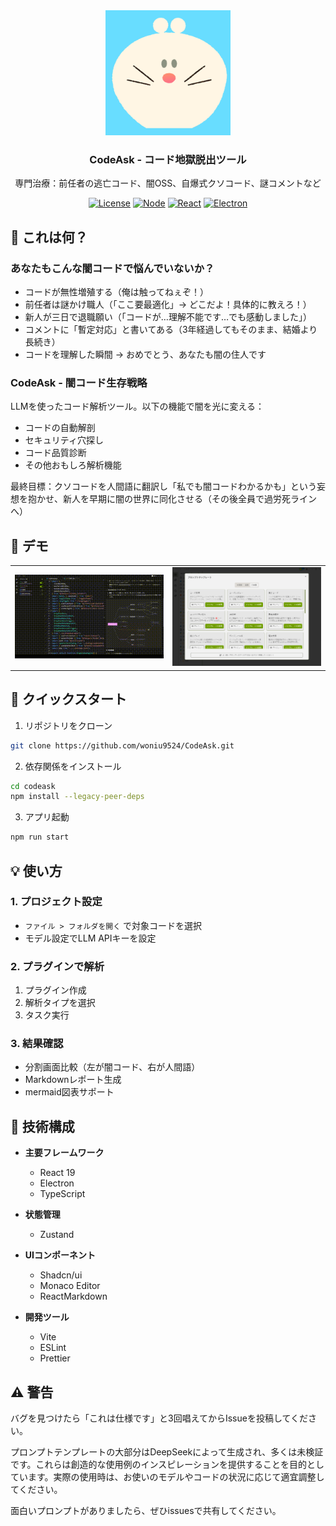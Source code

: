 
<div align="center">
<img src="images/icons/logo.png" alt="CodeAskロゴ" width="200"/>
<h3>CodeAsk - コード地獄脱出ツール</h3>
<p>専門治療：前任者の逃亡コード、闇OSS、自爆式クソコード、謎コメントなど</p>
</div>

<div align="center">

[![License](https://img.shields.io/badge/license-GNU-blue.svg)](LICENSE)
[![Node](https://img.shields.io/badge/node-%3E%3D16-brightgreen.svg)](https://nodejs.org)
[![React](https://img.shields.io/badge/react-%5E19.0.0-blue.svg)](https://reactjs.org/)
[![Electron](https://img.shields.io/badge/electron-latest-blueviolet.svg)](https://www.electronjs.org/)

</div>

## 📖 これは何？

### あなたもこんな闇コードで悩んでいないか？
- コードが無性増殖する（俺は触ってねぇぞ！）
- 前任者は謎かけ職人（「ここ要最適化」→ どこだよ！具体的に教えろ！）
- 新人が三日で退職願い（「コードが…理解不能です…でも感動しました」）
- コメントに「暫定対応」と書いてある（3年経過してもそのまま、結婚より長続き）
- コードを理解した瞬間 → おめでとう、あなたも闇の住人です

### CodeAsk - 闇コード生存戦略
LLMを使ったコード解析ツール。以下の機能で闇を光に変える：
- コードの自動解剖
- セキュリティ穴探し
- コード品質診断
- その他おもしろ解析機能

最終目標：クソコードを人間語に翻訳し「私でも闇コードわかるかも」という妄想を抱かせ、新人を早期に闇の世界に同化させる（その後全員で過労死ラインへ）

## 🎥 デモ

<div align="center">
<table>
<tr>
<td align="center" width="50%">
<img src="images/demo-jp.gif" alt="CodeAsk デモ" width="100%"/>
</td>
<td align="center" width="50%">
<img src="images/prompts-jp.png" alt="CodeAsk Prompts" width="100%"/>
</td>
</tr>
</table>
</div>

## 🚀 クイックスタート

1. リポジトリをクローン
```bash
git clone https://github.com/woniu9524/CodeAsk.git
```

2. 依存関係をインストール
```bash
cd codeask
npm install --legacy-peer-deps
```

3. アプリ起動
```bash
npm run start
```

## 💡 使い方

### 1. プロジェクト設定
- `ファイル > フォルダを開く` で対象コードを選択
- モデル設定でLLM APIキーを設定

### 2. プラグインで解析
1. プラグイン作成
2. 解析タイプを選択
3. タスク実行

### 3. 結果確認
- 分割画面比較（左が闇コード、右が人間語）
- Markdownレポート生成
- mermaid図表サポート

## 🔧 技術構成

- **主要フレームワーク**
  - React 19
  - Electron
  - TypeScript

- **状態管理**
  - Zustand

- **UIコンポーネント**
  - Shadcn/ui
  - Monaco Editor
  - ReactMarkdown

- **開発ツール**
  - Vite
  - ESLint
  - Prettier

## ⚠️ 警告
バグを見つけたら「これは仕様です」と3回唱えてからIssueを投稿してください。

プロンプトテンプレートの大部分はDeepSeekによって生成され、多くは未検証です。これらは創造的な使用例のインスピレーションを提供することを目的としています。実際の使用時は、お使いのモデルやコードの状況に応じて適宜調整してください。

面白いプロンプトがありましたら、ぜひissuesで共有してください。

